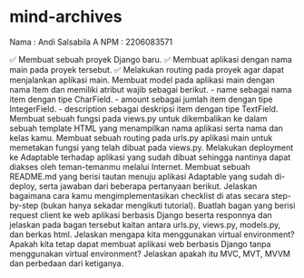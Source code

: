 # mind-archives

Nama    : Andi Salsabila A
NPM     : 2206083571

✅ Membuat sebuah proyek Django baru.
✅ Membuat aplikasi dengan nama main pada proyek tersebut.
✅ Melakukan routing pada proyek agar dapat menjalankan aplikasi main.
 Membuat model pada aplikasi main dengan nama Item dan memiliki atribut wajib sebagai berikut.
    - name sebagai nama item dengan tipe CharField.
    - amount sebagai jumlah item dengan tipe IntegerField.
    - description sebagai deskripsi item dengan tipe TextField.
 Membuat sebuah fungsi pada views.py untuk dikembalikan ke dalam sebuah template HTML yang menampilkan nama aplikasi serta nama dan kelas kamu.
 Membuat sebuah routing pada urls.py aplikasi main untuk memetakan fungsi yang telah dibuat pada views.py.
 Melakukan deployment ke Adaptable terhadap aplikasi yang sudah dibuat sehingga nantinya dapat diakses oleh teman-temanmu melalui Internet.
 Membuat sebuah README.md yang berisi tautan menuju aplikasi Adaptable yang sudah di-deploy, serta jawaban dari beberapa pertanyaan berikut.
Jelaskan bagaimana cara kamu mengimplementasikan checklist di atas secara step-by-step (bukan hanya sekadar mengikuti tutorial).
Buatlah bagan yang berisi request client ke web aplikasi berbasis Django beserta responnya dan jelaskan pada bagan tersebut kaitan antara urls.py, views.py, models.py, dan berkas html.
Jelaskan mengapa kita menggunakan virtual environment? Apakah kita tetap dapat membuat aplikasi web berbasis Django tanpa menggunakan virtual environment?
Jelaskan apakah itu MVC, MVT, MVVM dan perbedaan dari ketiganya.
